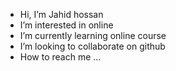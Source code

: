 -  Hi, I’m Jahid hossan
-  I’m interested in online 
-  I’m currently learning online course 
-  I’m looking to collaborate on github
-  How to reach me ...

<!---
jahid1144/jahid1144 is a  special  repository because its `README.md` (this file) appears on your GitHub profile.
You can click the Preview link to take a look at your changes.
--->
